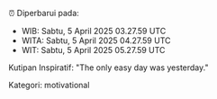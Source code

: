 ⏰ Diperbarui pada:
- WIB: Sabtu, 5 April 2025 03.27.59 UTC
- WITA: Sabtu, 5 April 2025 04.27.59 UTC
- WIT: Sabtu, 5 April 2025 05.27.59 UTC

Kutipan Inspiratif:
"The only easy day was yesterday."


Kategori: motivational

